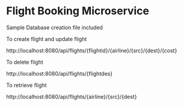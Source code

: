 # Flight Booking Microservice

Sample Database creation file included

To create flight and update flight

http://localhost:8080/api/flights/{flightid}/{airline}/{src}/{dest}/{cost}

To delete flight

http://localhost:8080/api/flights/{flightdes}

To retrieve flight

http://localhost:8080/api/flights/{airline}/{src}/{dest}

